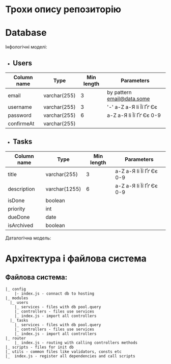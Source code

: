 # Трохи опису репозиторію

# Database
Інфологічні моделі:
  * ## Users

  | Column name | Type | Min length | Parameters |
  |--|--|--|--|
  | email | varchar(255) | 3 | by pattern email@data.some |
  | username | varchar(255) | 3 | '-' a-Z а-Я Іі Її Ґґ Єє |
  | password | varchar(255) | 6 | a-Z а-Я Іі Її Ґґ Єє 0-9 |
  | confirmeAt | varchar(255) |

  * ## Tasks

  | Column name | Type | Min length | Parameters |
  |--|--|--|--|
  | title | varchar(255) | 3 | a-Z а-Я Іі Її Ґґ Єє 0-9 |
  | description | varchar(1255) | 6 | a-Z а-Я Іі Її Ґґ Єє 0-9 |
  | isDone | boolean |
  | priority | int |
  | dueDone | date |
  | isArchived | boolean |

Даталогічна модель:

<!-- <img src="https://firebasestorage.googleapis.com/v0/b/green-peach.appspot.com/o/tms-resourses%2Fdb-tms.png?alt=media&token=02c0407d-0b81-49ed-8a43-4d68e6521ecf"> -->

# Архітектура і файлова система

## Файлова система:

    |_ config
        |- index.js - connact db to hosting
    |_ modules
      |_ users
        |_ services - files with db pool.query
        |_ controllers - files use services
        |_ index.js - import all controllers
      |_ tasks
        |_ services - files with db pool.query
        |_ controllers - files use services
        |_ index.js - import all controllers
    |_ router
        |_ index.js - routing with calling controllers methods
    |_ scripts - files for init db
    |_ utils - common files like validators, consts etc
    |_  index.js - register all dependencies and call scripts

